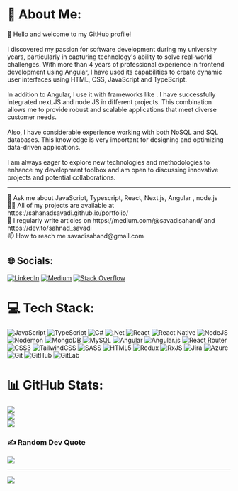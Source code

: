 # 💫 About Me:
👋 Hello and welcome to my GitHub profile!<br><br>I discovered my passion for software development during my university years, particularly in capturing technology's ability to solve real-world challenges. With more than 4 years of professional experience in frontend development using Angular, I have used its capabilities to create dynamic user interfaces using HTML, CSS, JavaScript and TypeScript.<br><br>In addition to Angular, I use it with frameworks like . I have successfully integrated next.JS and node.JS in different projects. This combination allows me to provide robust and scalable applications that meet diverse customer needs.<br><br>Also, I have considerable experience working with both NoSQL and SQL databases. This knowledge is very important for designing and optimizing data-driven applications.<br><br>I am always eager to explore new technologies and methodologies to enhance my development toolbox and am open to discussing innovative projects and potential collaborations.

<hr/>
💬 Ask me about JavaScript, Typescript, React, Next.js, Angular , node.js <br>👨‍💻 All of my projects are available at https://sahanadsavadi.github.io/portfolio/<br>📝 I regularly write articles on https://medium.com/@savadisahand/ and https://dev.to/sahnad_savadi<br>📫 How to reach me savadisahand@gmail.com

## 🌐 Socials:
[![LinkedIn](https://img.shields.io/badge/LinkedIn-%230077B5.svg?logo=linkedin&logoColor=white)](https://linkedin.com/in/sahand-savadi-315522205/) [![Medium](https://img.shields.io/badge/Medium-12100E?logo=medium&logoColor=white)](https://medium.com/@savadisahand) [![Stack Overflow](https://img.shields.io/badge/-Stackoverflow-FE7A16?logo=stack-overflow&logoColor=white)](https://stackoverflow.com/users/20674120/sahand-savadi)  

# 💻 Tech Stack:
![JavaScript](https://img.shields.io/badge/javascript-%23323330.svg?style=for-the-badge&logo=javascript&logoColor=%23F7DF1E) ![TypeScript](https://img.shields.io/badge/typescript-%23007ACC.svg?style=for-the-badge&logo=typescript&logoColor=white) ![C#](https://img.shields.io/badge/c%23-%23239120.svg?style=for-the-badge&logo=csharp&logoColor=white) ![.Net](https://img.shields.io/badge/.NET-5C2D91?style=for-the-badge&logo=.net&logoColor=white)  ![React](https://img.shields.io/badge/react-%2320232a.svg?style=for-the-badge&logo=react&logoColor=%2361DAFB) ![React Native](https://img.shields.io/badge/react_native-%2320232a.svg?style=for-the-badge&logo=react&logoColor=%2361DAFB)  ![NodeJS](https://img.shields.io/badge/node.js-6DA55F?style=for-the-badge&logo=node.js&logoColor=white)  ![Nodemon](https://img.shields.io/badge/NODEMON-%23323330.svg?style=for-the-badge&logo=nodemon&logoColor=%BBDEAD) ![MongoDB](https://img.shields.io/badge/MongoDB-%234ea94b.svg?style=for-the-badge&logo=mongodb&logoColor=white) ![MySQL](https://img.shields.io/badge/mysql-4479A1.svg?style=for-the-badge&logo=mysql&logoColor=white) ![Angular](https://img.shields.io/badge/angular-%23DD0031.svg?style=for-the-badge&logo=angular&logoColor=white) ![Angular.js](https://img.shields.io/badge/angular.js-%23E23237.svg?style=for-the-badge&logo=angularjs&logoColor=white) ![React Router](https://img.shields.io/badge/React_Router-CA4245?style=for-the-badge&logo=react-router&logoColor=white) ![CSS3](https://img.shields.io/badge/css3-%231572B6.svg?style=for-the-badge&logo=css3&logoColor=white) ![TailwindCSS](https://img.shields.io/badge/tailwindcss-%2338B2AC.svg?style=for-the-badge&logo=tailwind-css&logoColor=white) ![SASS](https://img.shields.io/badge/SASS-hotpink.svg?style=for-the-badge&logo=SASS&logoColor=white) ![HTML5](https://img.shields.io/badge/html5-%23E34F26.svg?style=for-the-badge&logo=html5&logoColor=white) ![Redux](https://img.shields.io/badge/redux-%23593d88.svg?style=for-the-badge&logo=redux&logoColor=white) ![RxJS](https://img.shields.io/badge/rxjs-%23B7178C.svg?style=for-the-badge&logo=reactivex&logoColor=white) ![Jira](https://img.shields.io/badge/jira-%230A0FFF.svg?style=for-the-badge&logo=jira&logoColor=white) ![Azure](https://img.shields.io/badge/azure-%230072C6.svg?style=for-the-badge&logo=microsoftazure&logoColor=white) ![Git](https://img.shields.io/badge/git-%23F05033.svg?style=for-the-badge&logo=git&logoColor=white) ![GitHub](https://img.shields.io/badge/github-%23121011.svg?style=for-the-badge&logo=github&logoColor=white) ![GitLab](https://img.shields.io/badge/gitlab-%23181717.svg?style=for-the-badge&logo=gitlab&logoColor=white)
# 📊 GitHub Stats:



![](https://github-readme-stats.vercel.app/api?username=sahanadsavadi&theme=dark&hide_border=false&include_all_commits=true&count_private=true)<br/>
![](https://github-readme-streak-stats.herokuapp.com/?user=sahanadsavadi&theme=dark&hide_border=false)<br/>
![](https://github-readme-stats.vercel.app/api/top-langs/?username=sahanadsavadi&theme=dark&hide_border=false&include_all_commits=true&count_private=true&layout=compact)

### ✍️ Random Dev Quote
![](https://quotes-github-readme.vercel.app/api?type=horizontal&theme=radical)

---


[![](https://visitcount.itsvg.in/api?id=sahanadsavadi&icon=2&color=8)](https://visitcount.itsvg.in)

<!-- Proudly created with GPRM ( https://gprm.itsvg.in ) -->




<!-- ![Snake animation](https://raw.githubusercontent.com/Platane/snk/output/github-contribution-grid-snake.svg) -->
